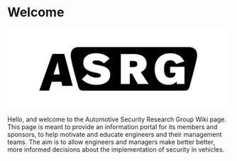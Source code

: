 # Welcome

![](.gitbook/assets/asrg-logo-f111518.png)

Hello, and welcome to the Automotive Security Research Group Wiki page.  This page is meant to provide an information portal for its members and sponsors, to help motivate and educate engineers and their management teams.  The aim is to allow engineers and managers make better better, more informed decisions about the implementation of security in vehicles.

